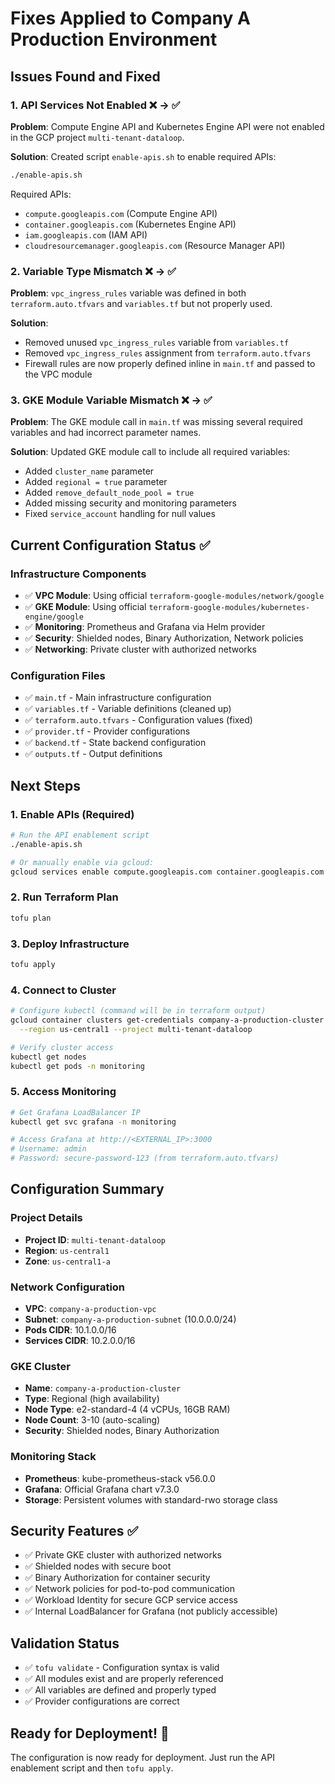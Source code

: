 # Fixes Applied to Company A Production Environment

## Issues Found and Fixed

### 1. **API Services Not Enabled** ❌ → ✅
**Problem**: Compute Engine API and Kubernetes Engine API were not enabled in the GCP project `multi-tenant-dataloop`.

**Solution**: Created script `enable-apis.sh` to enable required APIs:
```bash
./enable-apis.sh
```

Required APIs:
- `compute.googleapis.com` (Compute Engine API)
- `container.googleapis.com` (Kubernetes Engine API) 
- `iam.googleapis.com` (IAM API)
- `cloudresourcemanager.googleapis.com` (Resource Manager API)

### 2. **Variable Type Mismatch** ❌ → ✅
**Problem**: `vpc_ingress_rules` variable was defined in both `terraform.auto.tfvars` and `variables.tf` but not properly used.

**Solution**: 
- Removed unused `vpc_ingress_rules` variable from `variables.tf`
- Removed `vpc_ingress_rules` assignment from `terraform.auto.tfvars`
- Firewall rules are now properly defined inline in `main.tf` and passed to the VPC module

### 3. **GKE Module Variable Mismatch** ❌ → ✅
**Problem**: The GKE module call in `main.tf` was missing several required variables and had incorrect parameter names.

**Solution**: Updated GKE module call to include all required variables:
- Added `cluster_name` parameter
- Added `regional = true` parameter
- Added `remove_default_node_pool = true`
- Added missing security and monitoring parameters
- Fixed `service_account` handling for null values

## Current Configuration Status ✅

### Infrastructure Components
- ✅ **VPC Module**: Using official `terraform-google-modules/network/google`
- ✅ **GKE Module**: Using official `terraform-google-modules/kubernetes-engine/google`
- ✅ **Monitoring**: Prometheus and Grafana via Helm provider
- ✅ **Security**: Shielded nodes, Binary Authorization, Network policies
- ✅ **Networking**: Private cluster with authorized networks

### Configuration Files
- ✅ `main.tf` - Main infrastructure configuration
- ✅ `variables.tf` - Variable definitions (cleaned up)
- ✅ `terraform.auto.tfvars` - Configuration values (fixed)
- ✅ `provider.tf` - Provider configurations
- ✅ `backend.tf` - State backend configuration
- ✅ `outputs.tf` - Output definitions

## Next Steps

### 1. Enable APIs (Required)
```bash
# Run the API enablement script
./enable-apis.sh

# Or manually enable via gcloud:
gcloud services enable compute.googleapis.com container.googleapis.com iam.googleapis.com cloudresourcemanager.googleapis.com --project=multi-tenant-dataloop
```

### 2. Run Terraform Plan
```bash
tofu plan
```

### 3. Deploy Infrastructure
```bash
tofu apply
```

### 4. Connect to Cluster
```bash
# Configure kubectl (command will be in terraform output)
gcloud container clusters get-credentials company-a-production-cluster \
  --region us-central1 --project multi-tenant-dataloop

# Verify cluster access
kubectl get nodes
kubectl get pods -n monitoring
```

### 5. Access Monitoring
```bash
# Get Grafana LoadBalancer IP
kubectl get svc grafana -n monitoring

# Access Grafana at http://<EXTERNAL_IP>:3000
# Username: admin
# Password: secure-password-123 (from terraform.auto.tfvars)
```

## Configuration Summary

### Project Details
- **Project ID**: `multi-tenant-dataloop`
- **Region**: `us-central1`
- **Zone**: `us-central1-a`

### Network Configuration
- **VPC**: `company-a-production-vpc`
- **Subnet**: `company-a-production-subnet` (10.0.0.0/24)
- **Pods CIDR**: 10.1.0.0/16
- **Services CIDR**: 10.2.0.0/16

### GKE Cluster
- **Name**: `company-a-production-cluster`
- **Type**: Regional (high availability)
- **Node Type**: e2-standard-4 (4 vCPUs, 16GB RAM)
- **Node Count**: 3-10 (auto-scaling)
- **Security**: Shielded nodes, Binary Authorization

### Monitoring Stack
- **Prometheus**: kube-prometheus-stack v56.0.0
- **Grafana**: Official Grafana chart v7.3.0
- **Storage**: Persistent volumes with standard-rwo storage class

## Security Features ✅
- ✅ Private GKE cluster with authorized networks
- ✅ Shielded nodes with secure boot
- ✅ Binary Authorization for container security
- ✅ Network policies for pod-to-pod communication
- ✅ Workload Identity for secure GCP service access
- ✅ Internal LoadBalancer for Grafana (not publicly accessible)

## Validation Status
- ✅ `tofu validate` - Configuration syntax is valid
- ✅ All modules exist and are properly referenced
- ✅ All variables are defined and properly typed
- ✅ Provider configurations are correct

## Ready for Deployment! 🚀

The configuration is now ready for deployment. Just run the API enablement script and then `tofu apply`.

